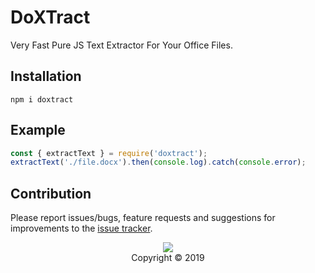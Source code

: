 <h1>DoXTract</h1>

Very Fast Pure JS Text Extractor For Your Office Files.

<h2>Installation</h2>

```
npm i doxtract
```

<h2>Example</h2>

```js
const { extractText } = require('doxtract');
extractText('./file.docx').then(console.log).catch(console.error);
```

<h2>Contribution</h2>
<p>
  Please report issues/bugs, feature requests and suggestions for improvements to the <a href="https://github.com/sorleone/doxtract/issues">issue tracker</a>.
</p>

<p align="center">
  <a href="https://creativecommons.org/licenses/by-nc-sa/4.0">
    <img src="http://mirrors.creativecommons.org/presskit/buttons/88x31/svg/by-nc-sa.svg"/>
  </a>
  <br>
  Copyright &copy; 2019
</p>
